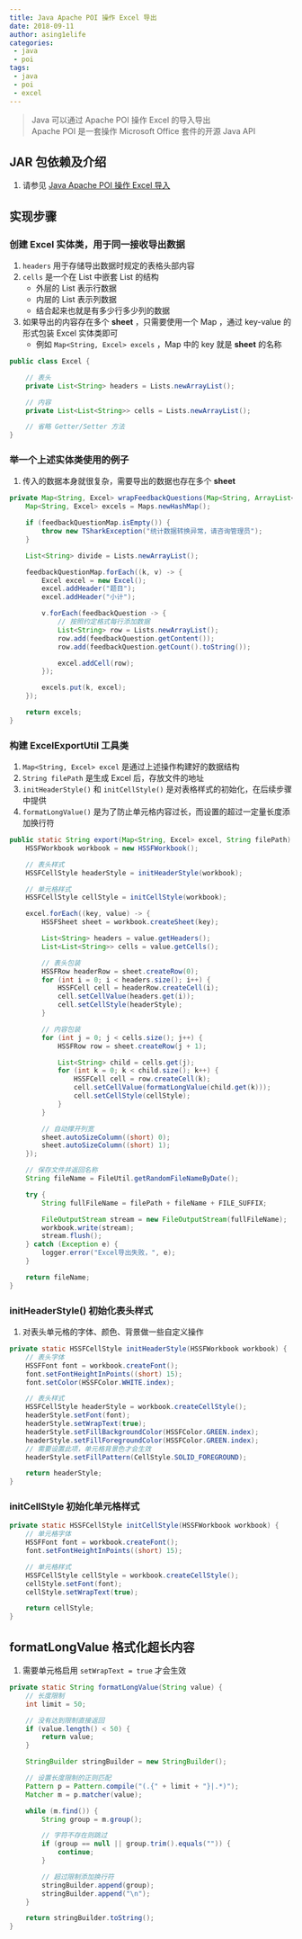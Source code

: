 ```yaml
---
title: Java Apache POI 操作 Excel 导出
date: 2018-09-11
author: asing1elife
categories:
 - java
 - poi
tags:
 - java
 - poi
 - excel
---
```

> Java 可以通过 Apache POI 操作 Excel 的导入导出  
> Apache POI 是一套操作 Microsoft Office 套件的开源 Java API  

## JAR 包依赖及介绍
1. 请参见 [Java Apache POI 操作 Excel 导入](http://asing1elife.com/java/poi/2017/03/31/Java-Apache-POI-操作-Excel-导入)

## 实现步骤
### 创建 Excel 实体类，用于同一接收导出数据
1. `headers` 用于存储导出数据时规定的表格头部内容
2. `cells` 是一个在 List 中嵌套 List 的结构
	* 外层的 List 表示行数据
	* 内层的 List 表示列数据
	* 结合起来也就是有多少行多少列的数据
3. 如果导出的内容存在多个 **sheet** ，只需要使用一个 Map ，通过 key-value 的形式包装 Excel 实体类即可
	* 例如 `Map<String, Excel> excels` ，Map 中的 key 就是 **sheet** 的名称

```java
public class Excel {

    // 表头
    private List<String> headers = Lists.newArrayList();

    // 内容
    private List<List<String>> cells = Lists.newArrayList();

    // 省略 Getter/Setter 方法
}

```

### 举一个上述实体类使用的例子
1. 传入的数据本身就很复杂，需要导出的数据也存在多个 **sheet** 

```java
private Map<String, Excel> wrapFeedbackQuestions(Map<String, ArrayList<FeedbackQuestion>> feedbackQuestionMap) {
    Map<String, Excel> excels = Maps.newHashMap();

    if (feedbackQuestionMap.isEmpty()) {
        throw new TSharkException("统计数据转换异常，请咨询管理员");
    }

    List<String> divide = Lists.newArrayList();

    feedbackQuestionMap.forEach((k, v) -> {
        Excel excel = new Excel();
        excel.addHeader("题目");
        excel.addHeader("小计");

        v.forEach(feedbackQuestion -> {
            // 按照约定格式每行添加数据
            List<String> row = Lists.newArrayList();
            row.add(feedbackQuestion.getContent());
            row.add(feedbackQuestion.getCount().toString());

            excel.addCell(row);
        });

        excels.put(k, excel);
    });

    return excels;
}
```

### 构建 ExcelExportUtil 工具类
1. `Map<String, Excel> excel` 是通过上述操作构建好的数据结构
2. `String filePath` 是生成 Excel 后，存放文件的地址
3. `initHeaderStyle()` 和 `initCellStyle()` 是对表格样式的初始化，在后续步骤中提供
4. `formatLongValue()` 是为了防止单元格内容过长，而设置的超过一定量长度添加换行符

```java
public static String export(Map<String, Excel> excel, String filePath) {
    HSSFWorkbook workbook = new HSSFWorkbook();

    // 表头样式
    HSSFCellStyle headerStyle = initHeaderStyle(workbook);

    // 单元格样式
    HSSFCellStyle cellStyle = initCellStyle(workbook);

    excel.forEach((key, value) -> {
        HSSFSheet sheet = workbook.createSheet(key);

        List<String> headers = value.getHeaders();
        List<List<String>> cells = value.getCells();

        // 表头包装
        HSSFRow headerRow = sheet.createRow(0);
        for (int i = 0; i < headers.size(); i++) {
            HSSFCell cell = headerRow.createCell(i);
            cell.setCellValue(headers.get(i));
            cell.setCellStyle(headerStyle);
        }

        // 内容包装
        for (int j = 0; j < cells.size(); j++) {
            HSSFRow row = sheet.createRow(j + 1);

            List<String> child = cells.get(j);
            for (int k = 0; k < child.size(); k++) {
                HSSFCell cell = row.createCell(k);
                cell.setCellValue(formatLongValue(child.get(k)));
                cell.setCellStyle(cellStyle);
            }
        }

        // 自动撑开列宽
        sheet.autoSizeColumn((short) 0);
        sheet.autoSizeColumn((short) 1);
    });

    // 保存文件并返回名称
    String fileName = FileUtil.getRandomFileNameByDate();

    try {
        String fullFileName = filePath + fileName + FILE_SUFFIX;

        FileOutputStream stream = new FileOutputStream(fullFileName);
        workbook.write(stream);
        stream.flush();
    } catch (Exception e) {
        logger.error("Excel导出失败，", e);
    }

    return fileName;
}
```

### initHeaderStyle() 初始化表头样式
1. 对表头单元格的字体、颜色、背景做一些自定义操作

```java
private static HSSFCellStyle initHeaderStyle(HSSFWorkbook workbook) {
    // 表头字体
    HSSFFont font = workbook.createFont();
    font.setFontHeightInPoints((short) 15);
    font.setColor(HSSFColor.WHITE.index);

    // 表头样式
    HSSFCellStyle headerStyle = workbook.createCellStyle();
    headerStyle.setFont(font);
    headerStyle.setWrapText(true);
    headerStyle.setFillBackgroundColor(HSSFColor.GREEN.index);
    headerStyle.setFillForegroundColor(HSSFColor.GREEN.index);
    // 需要设置此项，单元格背景色才会生效
    headerStyle.setFillPattern(CellStyle.SOLID_FOREGROUND);

    return headerStyle;
}
```

### initCellStyle 初始化单元格样式
```java
private static HSSFCellStyle initCellStyle(HSSFWorkbook workbook) {
    // 单元格字体
    HSSFFont font = workbook.createFont();
    font.setFontHeightInPoints((short) 15);

    // 单元格样式
    HSSFCellStyle cellStyle = workbook.createCellStyle();
    cellStyle.setFont(font);
    cellStyle.setWrapText(true);

    return cellStyle;
}
```

## formatLongValue 格式化超长内容
1. 需要单元格启用 `setWrapText = true` 才会生效

```java
private static String formatLongValue(String value) {
    // 长度限制
    int limit = 50;

    // 没有达到限制直接返回
    if (value.length() < 50) {
        return value;
    }

    StringBuilder stringBuilder = new StringBuilder();

    // 设置长度限制的正则匹配
    Pattern p = Pattern.compile("(.{" + limit + "}|.*)");
    Matcher m = p.matcher(value);

    while (m.find()) {
        String group = m.group();

        // 字符不存在则跳过
        if (group == null || group.trim().equals("")) {
            continue;
        }

        // 超过限制添加换行符
        stringBuilder.append(group);
        stringBuilder.append("\n");
    }

    return stringBuilder.toString();
}
```